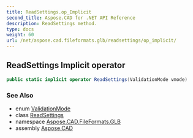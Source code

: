 ```yaml
---
title: ReadSettings.op_Implicit
second_title: Aspose.CAD for .NET API Reference
description: ReadSettings method. 
type: docs
weight: 60
url: /net/aspose.cad.fileformats.glb/readsettings/op_implicit/
---
```

## ReadSettings Implicit operator

```csharp
public static implicit operator ReadSettings(ValidationMode vmode)
```

### See Also

* enum [ValidationMode](../../../aspose.cad.fileformats.glb.validation/validationmode/)
* class [ReadSettings](../)
* namespace [Aspose.CAD.FileFormats.GLB](../../readsettings/)
* assembly [Aspose.CAD](../../../)


